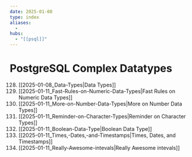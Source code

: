 ```yaml
---
date: 2025-01-08
type: index
aliases:
  -
hubs:
  - "[[psql]]"
---
```


# PostgreSQL Complex Datatypes

128. [[2025-01-08_Data-Types|Data Types]]
129. [[2025-01-11_Fast-Rules-on-Numeric-Data-Types|Fast Rules on Numeric Data Types]]
130. [[2025-01-11_More-on-Number-Data-Types|More on Number Data Types]]
131. [[2025-01-11_Reminder-on-Character-Types|Reminder on Character Types]]
132. [[2025-01-11_Boolean-Data-Type|Boolean Data Type]]
133. [[2025-01-11_Times,-Dates,-and-Timestamps|Times, Dates, and Timestamps]]
134. [[2025-01-11_Really-Awesome-intevals|Really Awesome intevals]]


